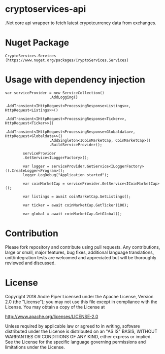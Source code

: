 # cryptoservices-api 
.Net core api wrapper to fetch latest crypotcurrency data from exchanges.
# Nuget Package
	CryptoServices.Services
	(https://www.nuget.org/packages/CryptoServices.Services)

# Usage with dependency injection

    var serviceProvider = new ServiceCollection()
                        .AddLogging()
                        .AddTransient<IHttpRequest<ProcessingResponse<Listings>>, HttpRequest<Listings>>()
                        .AddTransient<IHttpRequest<ProcessingResponse<Ticker>>, HttpRequest<Ticker>>()
                        .AddTransient<IHttpRequest<ProcessingResponse<Globaldata>>, HttpRequest<Globaldata>>()
                        .AddSingleton<ICoinMarketCap, CoinMarketCap>()
                        .BuildServiceProvider();

            serviceProvider
            .GetService<ILoggerFactory>();

            var logger = serviceProvider.GetService<ILoggerFactory>().CreateLogger<Program>();
            logger.LogDebug("Application started");

            var coinMarketCap = serviceProvider.GetService<ICoinMarketCap>();

            var listings = await coinMarketCap.GetListings();

            var ticker = await coinMarketCap.GetTicker(100);

            var global = await coinMarketCap.GetGlobal();

# Contribution
Please fork repository and contribute using pull requests. Any contributions, large or small, major features, bug fixes, additional language translations, unit/integration tests are welcomed and appreciated but will be thoroughly reviewed and discussed.

# License

Copyright 2018 Andre Piper
Licensed under the Apache License, Version 2.0 (the "License"); you may not use this file except in compliance with the License. You may obtain a copy of the License at

http://www.apache.org/licenses/LICENSE-2.0

Unless required by applicable law or agreed to in writing, software distributed under the License is distributed on an "AS IS" BASIS, WITHOUT WARRANTIES OR CONDITIONS OF ANY KIND, either express or implied. See the License for the specific language governing permissions and limitations under the License.
